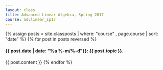 ```yaml
---
layout: class
title: Advanced Linear Algebra, Spring 2017
course: advlinear_sp17
---
```


{% assign posts = site.classposts | where: "course" , page.course | sort: "date" %}
{% for post in posts reversed %}
#### <a name="{{post.title}}"></a>{{ post.date | date: "%a %-m/%-d"}}: {{ post.topic }}.
{{ post.content }}
{% endfor %}
